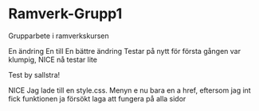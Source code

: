 # Ramverk-Grupp1
Grupparbete i ramverkskursen

En ändring
En till
En bättre ändring
Testar på nytt för första gången var klumpig, NICE
nå testar lite


Test by sallstra!











NICE 
Jag lade till en style.css. Menyn e nu bara en a href, eftersom jag int fick funktionen ja försökt laga att fungera på alla sidor